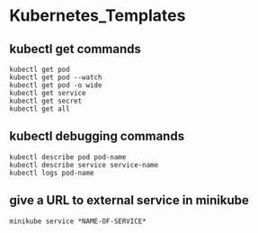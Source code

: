 # Kubernetes_Templates

## kubectl get commands

    kubectl get pod
    kubectl get pod --watch
    kubectl get pod -o wide
    kubectl get service
    kubectl get secret
    kubectl get all

## kubectl debugging commands

    kubectl describe pod pod-name
    kubectl describe service service-name
    kubectl logs pod-name

## give a URL to external service in minikube

    minikube service *NAME-OF-SERVICE*
